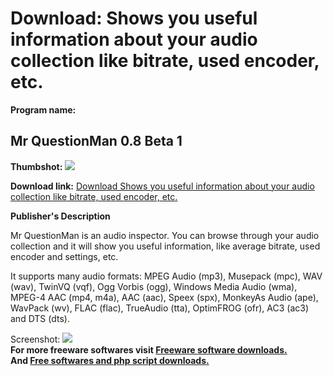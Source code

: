 # Download: Shows you useful information about your audio collection like bitrate, used encoder, etc.

**Program name:**

## Mr QuestionMan 0.8 Beta 1

  
**Thumbshot:** ![](http://www.freewarefiles.com/screenshot/mrquestionman_md.gif)   
  
**Download link:** [Download Shows you useful information about your audio collection like bitrate, used encoder, etc.](http://freesoftwares.boysofts.com/Mr-QuestionMan-Beta_program_18840.html)  
  


**Publisher's Description**  
  


Mr QuestionMan is an audio inspector. You can browse through your audio collection and it will show you useful information, like average bitrate, used encoder and settings, etc. 

It supports many audio formats: MPEG Audio (mp3), Musepack (mpc), WAV (wav), TwinVQ (vqf), Ogg Vorbis (ogg), Windows Media Audio (wma), MPEG-4 AAC (mp4, m4a), AAC (aac), Speex (spx), MonkeyAs Audio (ape), WavPack (wv), FLAC (flac), TrueAudio (tta), OptimFROG (ofr), AC3 (ac3) and DTS (dts).

  
  
Screenshot: ![](http://www.freewarefiles.com/screenshot/mrquestionman.gif)   
**For more freeware softwares visit [Freeware software downloads.](http://freesoftwares.boysofts.com/)**   
**And [Free softwares and php script downloads.](http://www.boysofts.com/)**
